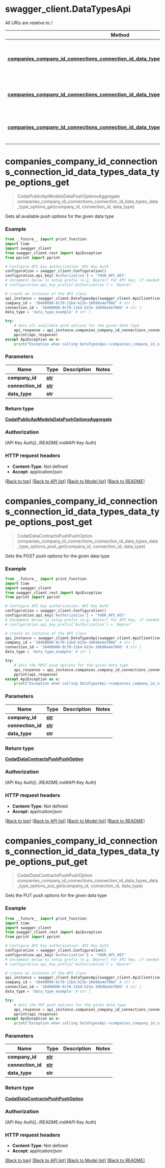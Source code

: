 # swagger_client.DataTypesApi

All URIs are relative to */*

Method | HTTP request | Description
------------- | ------------- | -------------
[**companies_company_id_connections_connection_id_data_types_data_type_options_get**](DataTypesApi.md#companies_company_id_connections_connection_id_data_types_data_type_options_get) | **GET** /companies/{companyId}/connections/{connectionId}/dataTypes/{dataType}/options | Gets all available push options for the given data type
[**companies_company_id_connections_connection_id_data_types_data_type_options_post_get**](DataTypesApi.md#companies_company_id_connections_connection_id_data_types_data_type_options_post_get) | **GET** /companies/{companyId}/connections/{connectionId}/dataTypes/{dataType}/options/POST | Gets the POST push options for the given data type
[**companies_company_id_connections_connection_id_data_types_data_type_options_put_get**](DataTypesApi.md#companies_company_id_connections_connection_id_data_types_data_type_options_put_get) | **GET** /companies/{companyId}/connections/{connectionId}/dataTypes/{dataType}/options/PUT | Gets the PUT push options for the given data type

# **companies_company_id_connections_connection_id_data_types_data_type_options_get**
> CodatPublicApiModelsDataPushOptionsAggregate companies_company_id_connections_connection_id_data_types_data_type_options_get(company_id, connection_id, data_type)

Gets all available push options for the given data type

### Example
```python
from __future__ import print_function
import time
import swagger_client
from swagger_client.rest import ApiException
from pprint import pprint

# Configure API key authorization: API Key Auth
configuration = swagger_client.Configuration()
configuration.api_key['Authorization'] = 'YOUR_API_KEY'
# Uncomment below to setup prefix (e.g. Bearer) for API key, if needed
# configuration.api_key_prefix['Authorization'] = 'Bearer'

# create an instance of the API class
api_instance = swagger_client.DataTypesApi(swagger_client.ApiClient(configuration))
company_id = '38400000-8cf0-11bd-b23e-10b96e4ef00d' # str | 
connection_id = '38400000-8cf0-11bd-b23e-10b96e4ef00d' # str | 
data_type = 'data_type_example' # str | 

try:
    # Gets all available push options for the given data type
    api_response = api_instance.companies_company_id_connections_connection_id_data_types_data_type_options_get(company_id, connection_id, data_type)
    pprint(api_response)
except ApiException as e:
    print("Exception when calling DataTypesApi->companies_company_id_connections_connection_id_data_types_data_type_options_get: %s\n" % e)
```

### Parameters

Name | Type | Description  | Notes
------------- | ------------- | ------------- | -------------
 **company_id** | [**str**](.md)|  | 
 **connection_id** | [**str**](.md)|  | 
 **data_type** | **str**|  | 

### Return type

[**CodatPublicApiModelsDataPushOptionsAggregate**](CodatPublicApiModelsDataPushOptionsAggregate.md)

### Authorization

[API Key Auth](../README.md#API Key Auth)

### HTTP request headers

 - **Content-Type**: Not defined
 - **Accept**: application/json

[[Back to top]](#) [[Back to API list]](../README.md#documentation-for-api-endpoints) [[Back to Model list]](../README.md#documentation-for-models) [[Back to README]](../README.md)

# **companies_company_id_connections_connection_id_data_types_data_type_options_post_get**
> CodatDataContractsPushPushOption companies_company_id_connections_connection_id_data_types_data_type_options_post_get(company_id, connection_id, data_type)

Gets the POST push options for the given data type

### Example
```python
from __future__ import print_function
import time
import swagger_client
from swagger_client.rest import ApiException
from pprint import pprint

# Configure API key authorization: API Key Auth
configuration = swagger_client.Configuration()
configuration.api_key['Authorization'] = 'YOUR_API_KEY'
# Uncomment below to setup prefix (e.g. Bearer) for API key, if needed
# configuration.api_key_prefix['Authorization'] = 'Bearer'

# create an instance of the API class
api_instance = swagger_client.DataTypesApi(swagger_client.ApiClient(configuration))
company_id = '38400000-8cf0-11bd-b23e-10b96e4ef00d' # str | 
connection_id = '38400000-8cf0-11bd-b23e-10b96e4ef00d' # str | 
data_type = 'data_type_example' # str | 

try:
    # Gets the POST push options for the given data type
    api_response = api_instance.companies_company_id_connections_connection_id_data_types_data_type_options_post_get(company_id, connection_id, data_type)
    pprint(api_response)
except ApiException as e:
    print("Exception when calling DataTypesApi->companies_company_id_connections_connection_id_data_types_data_type_options_post_get: %s\n" % e)
```

### Parameters

Name | Type | Description  | Notes
------------- | ------------- | ------------- | -------------
 **company_id** | [**str**](.md)|  | 
 **connection_id** | [**str**](.md)|  | 
 **data_type** | **str**|  | 

### Return type

[**CodatDataContractsPushPushOption**](CodatDataContractsPushPushOption.md)

### Authorization

[API Key Auth](../README.md#API Key Auth)

### HTTP request headers

 - **Content-Type**: Not defined
 - **Accept**: application/json

[[Back to top]](#) [[Back to API list]](../README.md#documentation-for-api-endpoints) [[Back to Model list]](../README.md#documentation-for-models) [[Back to README]](../README.md)

# **companies_company_id_connections_connection_id_data_types_data_type_options_put_get**
> CodatDataContractsPushPushOption companies_company_id_connections_connection_id_data_types_data_type_options_put_get(company_id, connection_id, data_type)

Gets the PUT push options for the given data type

### Example
```python
from __future__ import print_function
import time
import swagger_client
from swagger_client.rest import ApiException
from pprint import pprint

# Configure API key authorization: API Key Auth
configuration = swagger_client.Configuration()
configuration.api_key['Authorization'] = 'YOUR_API_KEY'
# Uncomment below to setup prefix (e.g. Bearer) for API key, if needed
# configuration.api_key_prefix['Authorization'] = 'Bearer'

# create an instance of the API class
api_instance = swagger_client.DataTypesApi(swagger_client.ApiClient(configuration))
company_id = '38400000-8cf0-11bd-b23e-10b96e4ef00d' # str | 
connection_id = '38400000-8cf0-11bd-b23e-10b96e4ef00d' # str | 
data_type = 'data_type_example' # str | 

try:
    # Gets the PUT push options for the given data type
    api_response = api_instance.companies_company_id_connections_connection_id_data_types_data_type_options_put_get(company_id, connection_id, data_type)
    pprint(api_response)
except ApiException as e:
    print("Exception when calling DataTypesApi->companies_company_id_connections_connection_id_data_types_data_type_options_put_get: %s\n" % e)
```

### Parameters

Name | Type | Description  | Notes
------------- | ------------- | ------------- | -------------
 **company_id** | [**str**](.md)|  | 
 **connection_id** | [**str**](.md)|  | 
 **data_type** | **str**|  | 

### Return type

[**CodatDataContractsPushPushOption**](CodatDataContractsPushPushOption.md)

### Authorization

[API Key Auth](../README.md#API Key Auth)

### HTTP request headers

 - **Content-Type**: Not defined
 - **Accept**: application/json

[[Back to top]](#) [[Back to API list]](../README.md#documentation-for-api-endpoints) [[Back to Model list]](../README.md#documentation-for-models) [[Back to README]](../README.md)

